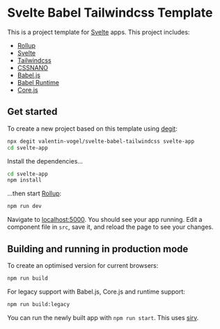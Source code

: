# Svelte Babel Tailwindcss Template

This is a project template for [Svelte](https://svelte.dev) apps. This project includes:

- [Rollup](https://rollupjs.org/)
- [Svelte](https://svelte.dev/)
- [Tailwindcss](https://tailwindcss.com/)
- [CSSNANO](https://cssnano.co/)
- [Babel.js](https://babeljs.io/)
- [Babel Runtime](https://babeljs.io/docs/en/babel-runtime)
- [Core.js](https://github.com/zloirock/core-js)

## Get started

To create a new project based on this template using [degit](https://github.com/Rich-Harris/degit):

```bash
npx degit valentin-vogel/svelte-babel-tailwindcss svelte-app
cd svelte-app
```

Install the dependencies...

```bash
cd svelte-app
npm install
```

...then start [Rollup](https://rollupjs.org):

```bash
npm run dev
```

Navigate to [localhost:5000](http://localhost:5000). You should see your app running. Edit a component file in `src`, save it, and reload the page to see your changes.

## Building and running in production mode

To create an optimised version for current browsers:

```bash
npm run build
```

For legacy support with Babel.js, Core.js and runtime support:

```bash
npm run build:legacy
```

You can run the newly built app with `npm run start`. This uses [sirv](https://github.com/lukeed/sirv).